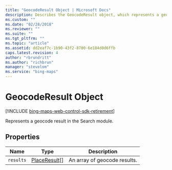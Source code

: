 ```yaml
---
title: "GeocodeResult Object | Microsoft Docs"
description: Describes the GeocodeResult object, which represents a geocode search result, and provides the object's properties.
ms.custom: ""
ms.date: "02/28/2018"
ms.reviewer: ""
ms.suite: ""
ms.tgt_pltfrm: ""
ms.topic: "article"
ms.assetid: dd2eaf7c-1b90-43f2-8780-6e184d0d6ffb
caps.latest.revision: 4
author: "rbrundritt"
ms.author: "richbrun"
manager: "stevelom"
ms.service: "bing-maps"
---
```


# GeocodeResult Object

[!INCLUDE [bing-maps-web-control-sdk-retirement](../../includes/bing-maps-web-control-sdk-retirement.md)]

Represents a geocode result in the Search module.

## Properties

Name          | Type                                             | Description
------------- | ------------------------------------------------ | ------------------------------------
`results`       | [PlaceResult](placeresult-object.md)[]         | An array of geocode results.
